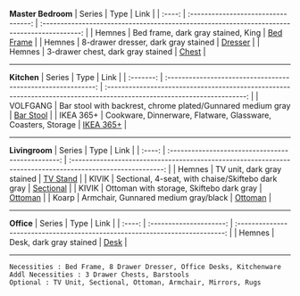 **Master Bedroom**
| Series |                Type                 |                                            Link                                             |
| :----: | :---------------------------------: | :-----------------------------------------------------------------------------------------: |
| Hemnes | Bed frame, dark gray stained, King  |   [Bed Frame](https://www.ikea.com/us/en/p/hemnes-bed-frame-dark-gray-stained-s99240647/)   |
| Hemnes | 8-drawer dresser, dark gray stained | [Dresser](https://www.ikea.com/us/en/p/hemnes-8-drawer-dresser-dark-gray-stained-60381737/) |
| Hemnes |  3-drawer chest, dark gray stained  |   [Chest](https://www.ikea.com/us/en/p/hemnes-3-drawer-chest-dark-gray-stained-90483471/)   |

---

**Kitchen**
|  Series   |                             Type                             |                                                          Link                                                           |
| :-------: | :----------------------------------------------------------: | :---------------------------------------------------------------------------------------------------------------------: |
| VOLFGANG  | Bar stool with backrest, chrome plated/Gunnared medium gray  | [Bar Stool](https://www.ikea.com/us/en/p/volfgang-bar-stool-with-backrest-chrome-plated-gunnared-medium-gray-90435885/) |
| IKEA 365+ | Cookware, Dinnerware, Flatware, Glassware, Coasters, Storage |                           [IKEA 365+](https://www.ikea.com/us/en/cat/ikea-365-series-07694/)                            |

---

**Livingroom**
| Series |                       Type                        |                                                    Link                                                    |
| :----: | :-----------------------------------------------: | :--------------------------------------------------------------------------------------------------------: |
| Hemnes |            TV unit, dark gray stained             |            [TV Stand](https://www.ikea.com/us/en/p/hemnes-tv-unit-dark-gray-stained-50381747/)             |
| KIVIK  | Sectional, 4-seat, with chaise/Skiftebo dark gray | [Sectional](https://www.ikea.com/us/en/p/kivik-sectional-4-seat-with-chaise-skiftebo-dark-gray-s59305565/) |
| KIVIK  |     Ottoman with storage, Skiftebo dark gray      |      [Ottoman](https://www.ikea.com/us/en/p/kivik-ottoman-with-storage-skiftebo-dark-gray-s79305526/)      |
| Koarp  |       Armchair, Gunnared medium gray/black        |      [Ottoman](https://www.ikea.com/us/en/p/kivik-ottoman-with-storage-skiftebo-dark-gray-s79305526/)      |

---
**Office**
| Series |          Type           |                                     Link                                     |
| :----: | :---------------------: | :--------------------------------------------------------------------------: |
| Hemnes | Desk, dark gray stained | [Desk](https://www.ikea.com/us/en/p/hemnes-desk-dark-gray-stained-30381729/) |



---

```
Necessities : Bed Frame, 8 Drawer Dresser, Office Desks, Kitchenware 
Addl Necessities : 3 Drawer Chests, Barstools 
Optional : TV Unit, Sectional, Ottoman, Armchair, Mirrors, Rugs
```